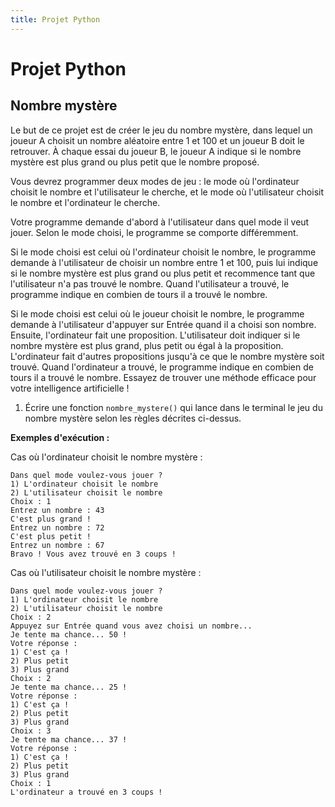 ```yaml
---
title: Projet Python
---
```


# Projet Python


## Nombre mystère 

Le but de ce projet est de créer le jeu du nombre mystère, dans lequel un joueur A choisit un nombre aléatoire entre 1 et 100 et un joueur B doit le retrouver. À chaque essai du joueur B, le joueur A indique si le nombre mystère est plus grand ou plus petit que le nombre proposé.

Vous devrez programmer deux modes de jeu : le mode où l'ordinateur choisit le nombre et l'utilisateur le cherche, et le mode où l'utilisateur choisit le nombre et l'ordinateur le cherche.

Votre programme demande d'abord à l'utilisateur dans quel mode il veut jouer. Selon le mode choisi, le programme se comporte différemment.

Si le mode choisi est celui où l'ordinateur choisit le nombre, le programme demande à l'utilisateur de choisir un nombre entre 1 et 100, puis lui indique si le nombre mystère est plus grand ou plus petit et recommence tant que l'utilisateur n'a pas trouvé le nombre. Quand l'utilisateur a trouvé, le programme indique en combien de tours il a trouvé le nombre.

Si le mode choisi est celui où le joueur choisit le nombre, le programme demande à l'utilisateur d'appuyer sur Entrée quand il a choisi son nombre. Ensuite, l'ordinateur fait une proposition. L'utilisateur doit indiquer si le nombre mystère est plus grand, plus petit ou égal à la proposition. L'ordinateur fait d'autres propositions jusqu'à ce que le nombre mystère soit trouvé. Quand l'ordinateur a trouvé, le programme indique en combien de tours il a trouvé le nombre. Essayez de trouver une méthode efficace pour votre intelligence artificielle !

1) Écrire une fonction `nombre_mystere()` qui lance dans le terminal le jeu du nombre mystère selon les règles décrites ci-dessus.

**Exemples d'exécution :**

Cas où l'ordinateur choisit le nombre mystère :

```shell
Dans quel mode voulez-vous jouer ?
1) L'ordinateur choisit le nombre
2) L'utilisateur choisit le nombre
Choix : 1
Entrez un nombre : 43
C'est plus grand !
Entrez un nombre : 72
C'est plus petit !
Entrez un nombre : 67
Bravo ! Vous avez trouvé en 3 coups !
```

Cas où l'utilisateur choisit le nombre mystère :

```shell
Dans quel mode voulez-vous jouer ?
1) L'ordinateur choisit le nombre
2) L'utilisateur choisit le nombre
Choix : 2
Appuyez sur Entrée quand vous avez choisi un nombre...
Je tente ma chance... 50 !
Votre réponse :
1) C'est ça !
2) Plus petit
3) Plus grand
Choix : 2
Je tente ma chance... 25 !
Votre réponse :
1) C'est ça !
2) Plus petit
3) Plus grand
Choix : 3
Je tente ma chance... 37 !
Votre réponse :
1) C'est ça !
2) Plus petit
3) Plus grand
Choix : 1
L'ordinateur a trouvé en 3 coups !
```